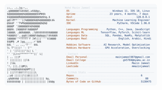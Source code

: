 <picture>
  <source srcset="https://raw.githubusercontent.com/mmazinjameel/mmazinjameel/main/dark_mode.svg?v=1741760045" media="(prefers-color-scheme: dark)">
  <img src="https://raw.githubusercontent.com/mmazinjameel/mmazinjameel/main/light_mode.svg?v=1741760045">
</picture>
